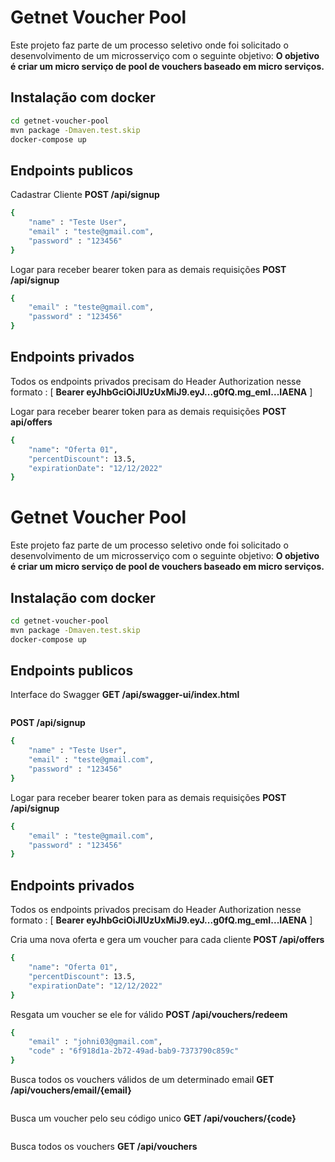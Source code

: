 # Getnet Voucher Pool

Este projeto faz parte de um processo seletivo onde foi solicitado o desenvolvimento de um microsserviço com o seguinte objetivo:
**O objetivo é criar um micro serviço de pool de vouchers baseado em micro serviços.**


## Instalação com docker

```sh
cd getnet-voucher-pool
mvn package -Dmaven.test.skip 
docker-compose up     
```
## Endpoints publicos

Cadastrar Cliente
**POST /api/signup**
```sh
{
	"name" : "Teste User",
	"email" : "teste@gmail.com",
	"password" : "123456"
}
```

Logar para receber bearer token para as demais requisições
**POST /api/signup**
```sh
{
	"email" : "teste@gmail.com",
	"password" : "123456"
}
```
## Endpoints privados
Todos os endpoints privados precisam do Header Authorization nesse formato : 
[ **Bearer eyJhbGciOiJIUzUxMiJ9.eyJ...g0fQ.mg_emI...IAENA** ]

Logar para receber bearer token para as demais requisições
**POST api/offers**
```sh
{
    "name": "Oferta 01",
    "percentDiscount": 13.5,
    "expirationDate": "12/12/2022"
}
```
# Getnet Voucher Pool

Este projeto faz parte de um processo seletivo onde foi solicitado o desenvolvimento de um microsserviço com o seguinte objetivo:
**O objetivo é criar um micro serviço de pool de vouchers baseado em micro serviços.**


## Instalação com docker

```sh
cd getnet-voucher-pool
mvn package -Dmaven.test.skip 
docker-compose up     
```


## Endpoints publicos

Interface do Swagger
**GET /api/swagger-ui/index.html**

```sh

```
**POST /api/signup**
```sh
{
	"name" : "Teste User",
	"email" : "teste@gmail.com",
	"password" : "123456"
}
```

Logar para receber bearer token para as demais requisições
**POST /api/signup**
```sh
{
	"email" : "teste@gmail.com",
	"password" : "123456"
}
```
## Endpoints privados
Todos os endpoints privados precisam do Header Authorization nesse formato : 
[ **Bearer eyJhbGciOiJIUzUxMiJ9.eyJ...g0fQ.mg_emI...IAENA** ]

Cria uma nova oferta e gera um voucher para cada cliente
**POST /api/offers**
```sh
{
    "name": "Oferta 01",
    "percentDiscount": 13.5,
    "expirationDate": "12/12/2022"
}
```
Resgata um voucher se ele for válido
**POST /api/vouchers/redeem**
```sh
{
	"email" : "johni03@gmail.com",
	"code" : "6f918d1a-2b72-49ad-bab9-7373790c859c"
}
```

Busca todos os vouchers válidos de um determinado email
**GET /api/vouchers/email/{email}**
```sh

```
Busca um voucher pelo seu código unico 
**GET /api/vouchers/{code}**
```sh

```

Busca todos os vouchers 
**GET /api/vouchers**
```sh

```